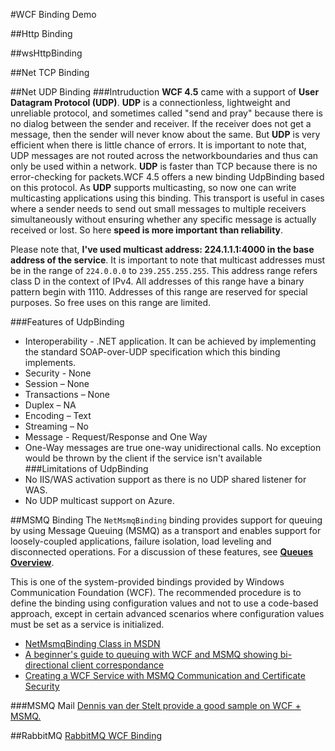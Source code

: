 
#WCF Binding Demo

##Http Binding

##wsHttpBinding

##Net TCP Binding

##Net UDP Binding
###Intruduction
**WCF 4.5** came with a support of **User Datagram Protocol (UDP)**. 
**UDP** is a connectionless, lightweight and unreliable protocol, and sometimes called "send and pray" because there is no dialog between the sender and receiver. 
If the receiver does not get a message, then the sender will never know about the same. But **UDP** is very efficient when there is little chance of errors. It is important to note that, UDP messages are not routed across the networkboundaries and thus can only be used within a network. 
**UDP** is faster than TCP because there is no error-checking for packets.WCF 4.5 offers a new binding UdpBinding based on this protocol. As **UDP** supports multicasting, so now one can write multicasting applications using this binding. This transport is useful in cases where a sender needs to send out small messages to multiple receivers simultaneously without ensuring whether any specific message is actually received or lost. So here **speed is more important than reliability**.  

Please note that,  **I've used multicast address: 224.1.1.1:4000 in the base address of the service**. It is important to note that multicast addresses must be in the range of `224.0.0.0` to `239.255.255.255`. This address range refers class D in the context of IPv4. All addresses of this range have a binary pattern begin with 1110. Addresses of this range are reserved for special purposes. So free uses on this range are limited.

###Features of UdpBinding
- Interoperability - .NET application. It can be achieved by implementing the standard SOAP-over-UDP specification which this binding implements.
- Security - None
- Session – None
- Transactions – None
- Duplex – NA
- Encoding – Text
- Streaming – No
- Message - Request/Response and One Way
- One-Way messages are true one-way unidirectional calls. No exception would be thrown by the client if the service isn't available
###Limitations of UdpBinding
- No IIS/WAS activation support as there is no UDP shared listener for WAS.
- No UDP multicast support on Azure.

##MSMQ Binding
The `NetMsmqBinding` binding provides support for queuing by using Message Queuing (MSMQ) as a transport and enables support for loosely-coupled applications, failure isolation, load leveling and disconnected operations. For a discussion of these features, see **[Queues Overview](https://msdn.microsoft.com/en-us/library/ms733789.aspx)**.  

This is one of the system-provided bindings provided by Windows Communication Foundation (WCF). The recommended procedure is to define the binding using configuration values and not to use a code-based approach, except in certain advanced scenarios where configuration values must be set as a service is initialized.

- [NetMsmqBinding Class in MSDN](https://msdn.microsoft.com/en-us/library/system.servicemodel.netmsmqbinding.aspx)
- [A beginner's guide to queuing with WCF and MSMQ showing bi-directional client correspondance](http://www.codeproject.com/Articles/520323/A-beginners-guide-to-queuing-with-WCF-and-MSMQ-sho)
- [Creating a WCF Service with MSMQ Communication and Certificate Security](http://www.codeproject.com/Articles/326909/Creating-a-WCF-Service-with-MSMQ-Communication-and)

###MSMQ  Mail
[Dennis van der Stelt provide a good sample on WCF + MSMQ.](http://bloggingabout.net/blogs/dennis/archive/2008/02/28/wcf-and-msmq.aspx)

##RabbitMQ
[RabbitMQ WCF Binding](https://www.rabbitmq.com/dotnet-api-guide.html)